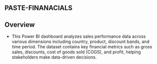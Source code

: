 ## PASTE-FINANACIALS
## Overview
  *  This Power BI dashboard analyzes sales performance data across various dimensions
    including country, product, discount bands, and time period.
    The dataset contains key financial metrics such as gross sales, discounts, cost of goods sold (COGS), and profit, helping stakeholders make data-driven decisions.
 									

